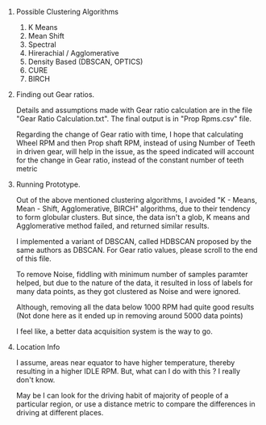 1. Possible Clustering Algorithms

	1. K Means
	2. Mean Shift
	3. Spectral
	4. Hirerachial / Agglomerative
	5. Density Based (DBSCAN, OPTICS)
	6. CURE
	7. BIRCH

2. Finding out Gear ratios.

	Details and assumptions made with Gear ratio calculation are in the file "Gear Ratio Calculation.txt". The final output is in "Prop Rpms.csv" file.
	
	Regarding the change of Gear ratio with time, I hope that calculating Wheel RPM and then Prop shaft RPM, instead of using Number of Teeth in driven gear, will help in the issue, as the speed indicated will account for the change in Gear ratio, instead of the constant number of teeth metric

3. Running Prototype.

	Out of the above mentioned clustering algorithms, I avoided "K - Means, Mean - Shift, Agglomerative, BIRCH" algorithms, due to their tendency to form globular clusters. But since, the data isn't a glob, K means and Agglomerative method failed, and returned similar results.

	I implemented a variant of DBSCAN, called HDBSCAN proposed by the same authors as DBSCAN. For Gear ratio values, please scroll to the end of this file.

	To remove Noise, fiddling with minimum number of samples paramter helped, but due to the nature of the data, it resulted in loss of labels for many data points, as they got clustered as Noise and were ignored.

	Although, removing all the data below 1000 RPM had quite good results (Not done here as it ended up in removing around 5000 data points)

	I feel like, a better data acquisition system is the way to go.

4. Location Info

	I assume, areas near equator to have higher temperature, thereby resulting in a higher IDLE RPM. But, what can I do with this ? I really don't know.

	May be I can look for the driving habit of majority of people of a particular region, or use a distance metric to compare the differences in driving at different places.
